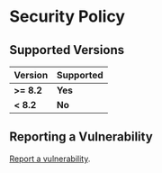 # Security Policy

## Supported Versions

|   Version    |  Supported  |
| ------------ | ----------- |
| **>= 8.2**   |   **Yes**   |
| **< 8.2**    |   **No**    |

## Reporting a Vulnerability

[Report a vulnerability](https://github.com/Jakiboy/VanillePlugin/issues).
